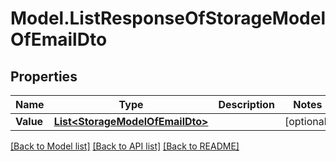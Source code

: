 # Model.ListResponseOfStorageModelOfEmailDto
## Properties
Name | Type | Description | Notes
------------ | ------------- | ------------- | -------------
**Value** | [**List&lt;StorageModelOfEmailDto&gt;**](StorageModelOfEmailDto.md) |  | [optional] 



[[Back to Model list]](README.md#documentation-for-models) [[Back to API list]](README.md#documentation-for-api-endpoints) [[Back to README]](README.md)


